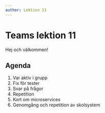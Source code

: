 ```yaml
---
author: Lektion 11
---
```


# Teams lektion 11

Hej och välkommen!

## Agenda

1. Var aktiv i grupp
2. Fix för tester
3. Svar på frågor
4. Repetition
5. Kort om microservices
6. Genomgång och repetition av skolsystem
